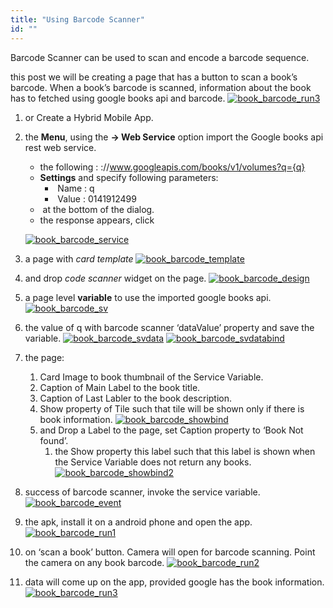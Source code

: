 ```yaml
---
title: "Using Barcode Scanner"
id: ""
---
```


Barcode Scanner can be used to scan and encode a barcode sequence.

this post we will be creating a page that has a button to scan a book’s barcode. When a book’s barcode is scanned, information about the book has to fetched using google books api and barcode. [![book_barcode_run3](../assets/book_barcode_run3.png)](../assets/book_barcode_run3.png)

1. or Create a Hybrid Mobile App.
2. the **Menu**, using the **\-> Web Service** option import the Google books api rest web service.
    
    - the following : ://www.googleapis.com/books/v1/volumes?q={q}
    - **Settings** and specify following parameters:
        -  Name : q
        -  Value : 0141912499
    -  at the bottom of the dialog.
    - the response appears, click
    
    [![book_barcode_service](../assets/book_barcode_service.png)](../assets/book_barcode_service.png)

1. a page with _card template_ [![book_barcode_template](../assets/book_barcode_template.png)](../assets/book_barcode_template.png)
2. and drop _code scanner_ widget on the page. [![book_barcode_design](../assets/book_barcode_design.png)](../assets/book_barcode_design.png)

1. a page level **variable** to use the imported google books api. [![book_barcode_sv](../assets/book_barcode_sv.png)](../assets/book_barcode_sv.png)
2. the value of q with barcode scanner ‘dataValue’ property and save the variable. [![book_barcode_svdata](../assets/book_barcode_svdata.png)](../assets/book_barcode_svdata.png) [![book_barcode_svdatabind](../assets/book_barcode_svdatabind.png)](../assets/book_barcode_svdatabind.png)
3. the page:
    1. Card Image to book thumbnail of the Service Variable.
    2. Caption of Main Label to the book title.
    3. Caption of Last Labler to the book description.
    4. Show property of Tile such that tile will be shown only if there is book information. [![book_barcode_showbind](../assets/book_barcode_showbind.png)](../assets/book_barcode_showbind.png)
    5. and Drop a Label to the page, set Caption property to ‘Book Not found’.
        1. the Show property this label such that this label is shown when the Service Variable does not return any books. [![book_barcode_showbind2](../assets/book_barcode_showbind2.png)](../assets/book_barcode_showbind2.png)
4. success of barcode scanner, invoke the service variable. [![book_barcode_event](../assets/book_barcode_event.png)](../assets/book_barcode_event.png)

1. the apk, install it on a android phone and open the app. [![book_barcode_run1](../assets/book_barcode_run1.png)](../assets/book_barcode_run1.png)
2. on ‘scan a book’ button. Camera will open for barcode scanning. Point the camera on any book barcode. [![book_barcode_run2](../assets/book_barcode_run2.png)](../assets/book_barcode_run2.png)
3. data will come up on the app, provided google has the book information. [![book_barcode_run3](../assets/book_barcode_run3.png)](/wp-content/uploads/book_barcode_run3.png)
